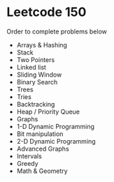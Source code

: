 ﻿# Leetcode 150

Order to complete problems below
- Arrays & Hashing
- Stack
- Two Pointers
- Linked list
- Sliding Window
- Binary Search
- Trees
- Tries
- Backtracking
- Heap / Priority Queue
- Graphs
- 1-D Dynamic Programming
- Bit manipulation
- 2-D Dynamic Programming
- Advanced Graphs
- Intervals
- Greedy
- Math & Geometry
